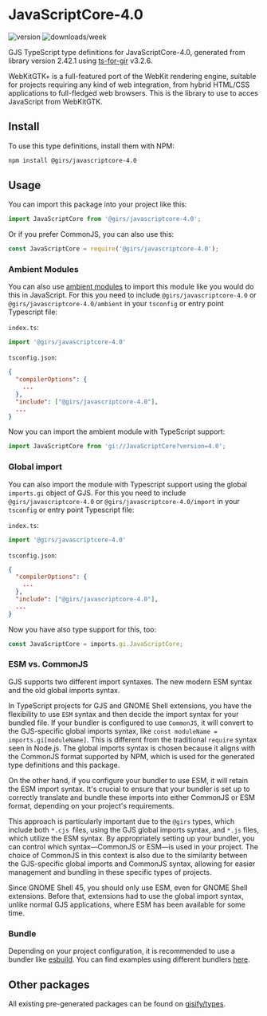 
# JavaScriptCore-4.0

![version](https://img.shields.io/npm/v/@girs/javascriptcore-4.0)
![downloads/week](https://img.shields.io/npm/dw/@girs/javascriptcore-4.0)


GJS TypeScript type definitions for JavaScriptCore-4.0, generated from library version 2.42.1 using [ts-for-gir](https://github.com/gjsify/ts-for-gir) v3.2.6.

WebKitGTK+ is a full-featured port of the WebKit rendering engine, suitable for projects requiring any kind of web integration, from hybrid HTML/CSS applications to full-fledged web browsers. This is the library to use to acces JavaScript from WebKitGTK.

## Install

To use this type definitions, install them with NPM:
```bash
npm install @girs/javascriptcore-4.0
```

## Usage

You can import this package into your project like this:
```ts
import JavaScriptCore from '@girs/javascriptcore-4.0';
```

Or if you prefer CommonJS, you can also use this:
```ts
const JavaScriptCore = require('@girs/javascriptcore-4.0');
```

### Ambient Modules

You can also use [ambient modules](https://github.com/gjsify/ts-for-gir/tree/main/packages/cli#ambient-modules) to import this module like you would do this in JavaScript.
For this you need to include `@girs/javascriptcore-4.0` or `@girs/javascriptcore-4.0/ambient` in your `tsconfig` or entry point Typescript file:

`index.ts`:
```ts
import '@girs/javascriptcore-4.0'
```

`tsconfig.json`:
```json
{
  "compilerOptions": {
    ...
  },
  "include": ["@girs/javascriptcore-4.0"],
  ...
}
```

Now you can import the ambient module with TypeScript support: 

```ts
import JavaScriptCore from 'gi://JavaScriptCore?version=4.0';
```

### Global import

You can also import the module with Typescript support using the global `imports.gi` object of GJS.
For this you need to include `@girs/javascriptcore-4.0` or `@girs/javascriptcore-4.0/import` in your `tsconfig` or entry point Typescript file:

`index.ts`:
```ts
import '@girs/javascriptcore-4.0'
```

`tsconfig.json`:
```json
{
  "compilerOptions": {
    ...
  },
  "include": ["@girs/javascriptcore-4.0"],
  ...
}
```

Now you have also type support for this, too:

```ts
const JavaScriptCore = imports.gi.JavaScriptCore;
```


### ESM vs. CommonJS

GJS supports two different import syntaxes. The new modern ESM syntax and the old global imports syntax.

In TypeScript projects for GJS and GNOME Shell extensions, you have the flexibility to use `ESM` syntax and then decide the import syntax for your bundled file. If your bundler is configured to use `CommonJS`, it will convert to the GJS-specific global imports syntax, like `const moduleName = imports.gi[moduleName]`. This is different from the traditional `require` syntax seen in Node.js. The global imports syntax is chosen because it aligns with the CommonJS format supported by NPM, which is used for the generated type definitions and this package.

On the other hand, if you configure your bundler to use ESM, it will retain the ESM import syntax. It's crucial to ensure that your bundler is set up to correctly translate and bundle these imports into either CommonJS or ESM format, depending on your project's requirements.

This approach is particularly important due to the `@girs` types, which include both `*.cjs `files, using the GJS global imports syntax, and `*.js` files, which utilize the ESM syntax. By appropriately setting up your bundler, you can control which syntax—CommonJS or ESM—is used in your project. The choice of CommonJS in this context is also due to the similarity between the GJS-specific global imports and CommonJS syntax, allowing for easier management and bundling in these specific types of projects.

Since GNOME Shell 45, you should only use ESM, even for GNOME Shell extensions. Before that, extensions had to use the global import syntax, unlike normal GJS applications, where ESM has been available for some time.

### Bundle

Depending on your project configuration, it is recommended to use a bundler like [esbuild](https://esbuild.github.io/). You can find examples using different bundlers [here](https://github.com/gjsify/ts-for-gir/tree/main/examples).

## Other packages

All existing pre-generated packages can be found on [gjsify/types](https://github.com/gjsify/types).

